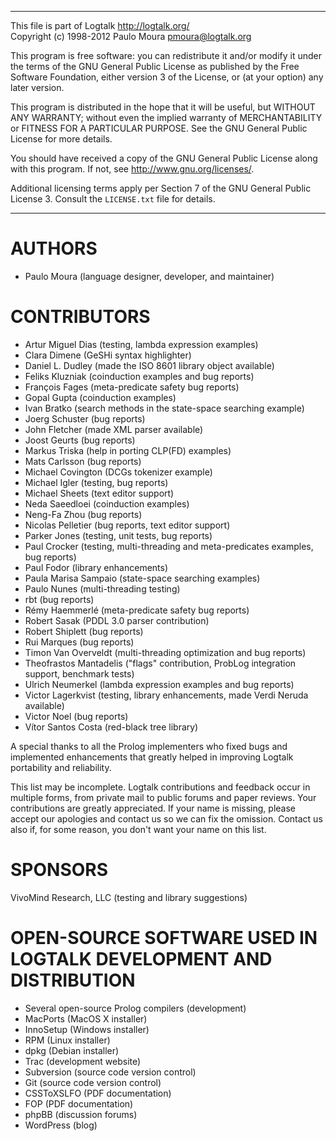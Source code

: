 ________________________________________________________________________

This file is part of Logtalk <http://logtalk.org/>  
Copyright (c) 1998-2012 Paulo Moura <pmoura@logtalk.org>

This program is free software: you can redistribute it and/or modify
it under the terms of the GNU General Public License as published by
the Free Software Foundation, either version 3 of the License, or
(at your option) any later version.

This program is distributed in the hope that it will be useful,
but WITHOUT ANY WARRANTY; without even the implied warranty of
MERCHANTABILITY or FITNESS FOR A PARTICULAR PURPOSE.  See the
GNU General Public License for more details.

You should have received a copy of the GNU General Public License
along with this program.  If not, see <http://www.gnu.org/licenses/>.

Additional licensing terms apply per Section 7 of the GNU General
Public License 3. Consult the `LICENSE.txt` file for details.
________________________________________________________________________


AUTHORS
=======

* Paulo Moura (language designer, developer, and maintainer)


CONTRIBUTORS
============

* Artur Miguel Dias (testing, lambda expression examples)
* Clara Dimene (GeSHi syntax highlighter)
* Daniel L. Dudley (made the ISO 8601 library object available)
* Feliks Kluzniak (coinduction examples and bug reports)
* François Fages (meta-predicate safety bug reports)
* Gopal Gupta (coinduction examples)
* Ivan Bratko (search methods in the state-space searching example)
* Joerg Schuster (bug reports)
* John Fletcher (made XML parser available)
* Joost Geurts (bug reports)
* Markus Triska (help in porting CLP(FD) examples)
* Mats Carlsson (bug reports)
* Michael Covington (DCGs tokenizer example)
* Michael Igler (testing, bug reports)
* Michael Sheets (text editor support)
* Neda Saeedloei (coinduction examples)
* Neng-Fa Zhou (bug reports)
* Nicolas Pelletier (bug reports, text editor support)
* Parker Jones (testing, unit tests, bug reports)
* Paul Crocker (testing, multi-threading and meta-predicates examples, bug reports)
* Paul Fodor (library enhancements)
* Paula Marisa Sampaio (state-space searching examples)
* Paulo Nunes (multi-threading testing)
* rbt (bug reports)
* Rémy Haemmerlé (meta-predicate safety bug reports)
* Robert Sasak (PDDL 3.0 parser contribution)
* Robert Shiplett (bug reports)
* Rui Marques (bug reports)
* Timon Van Overveldt (multi-threading optimization and bug reports)
* Theofrastos Mantadelis ("flags" contribution, ProbLog integration support, benchmark tests)
* Ulrich Neumerkel (lambda expression examples and bug reports)
* Victor Lagerkvist (testing, library enhancements, made Verdi Neruda available)
* Victor Noel (bug reports)
* Vítor Santos Costa (red-black tree library)

A special thanks to all the Prolog implementers who fixed bugs and
implemented enhancements that greatly helped in improving Logtalk
portability and reliability.

This list may be incomplete. Logtalk contributions and feedback occur
in multiple forms, from private mail to public forums and paper reviews.
Your contributions are greatly appreciated. If your name is missing,
please accept our apologies and contact us so we can fix the omission.
Contact us also if, for some reason, you don't want your name on this
list.


SPONSORS
========

VivoMind Research, LLC (testing and library suggestions)


OPEN-SOURCE SOFTWARE USED IN LOGTALK DEVELOPMENT AND DISTRIBUTION
=================================================================

* Several open-source Prolog compilers (development)
* MacPorts (MacOS X installer)
* InnoSetup (Windows installer)
* RPM (Linux installer)
* dpkg (Debian installer)
* Trac (development website)
* Subversion (source code version control)
* Git (source code version control)
* CSSToXSLFO (PDF documentation)
* FOP (PDF documentation)
* phpBB (discussion forums)
* WordPress (blog)

